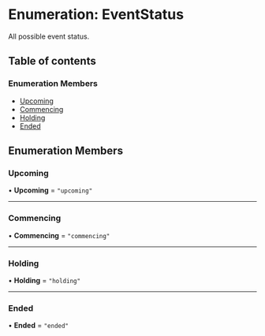 # Enumeration: EventStatus

All possible event status.

## Table of contents

### Enumeration Members

- [Upcoming](EventStatus.md#upcoming)
- [Commencing](EventStatus.md#commencing)
- [Holding](EventStatus.md#holding)
- [Ended](EventStatus.md#ended)

## Enumeration Members

### Upcoming

• **Upcoming** = ``"upcoming"``

___

### Commencing

• **Commencing** = ``"commencing"``

___

### Holding

• **Holding** = ``"holding"``

___

### Ended

• **Ended** = ``"ended"``
